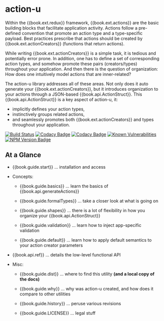 # action-u

Within the {{book.ext.redux}} framework, {{book.ext.actions}} are the
basic building blocks that facilitate application activity.  Actions
follow a pre-defined convention that promote an action type and a
type-specific payload.  Best practices prescribe that actions should
be created by {{book.ext.actionCreators}} (functions that return
actions).

While writing {{book.ext.actionCreators}} is a simple task, it is tedious and
potentially error prone.  In addition, one has to define a set of
corresponding action types, and somehow promote these pairs
(creators/types) throughout your application.  And then there is the
question of organization: How does one intuitively model actions that
are inner-related?

The action-u library addresses all of these areas.  Not only does it
auto generate your {{book.ext.actionCreators}}, but it introduces organization to
your actions through a JSON-based {{book.api.ActionStruct}}.  This {{book.api.ActionStruct}} is
a key aspect of action-u, it:
- implicitly defines your action types, 
- instinctively groups related actions,
- and seamlessly promotes both {{book.ext.actionCreators}} and types throughout
  your application.


<!--- Badges for CI Builds ---> 
[![Build Status](https://travis-ci.org/KevinAst/action-u.svg?branch=master)](https://travis-ci.org/KevinAst/action-u)
[![Codacy Badge](https://api.codacy.com/project/badge/Grade/ab82e305bb24440281337ca3a1a732c0)](https://www.codacy.com/app/KevinAst/action-u?utm_source=github.com&amp;utm_medium=referral&amp;utm_content=KevinAst/action-u&amp;utm_campaign=Badge_Grade)
[![Codacy Badge](https://api.codacy.com/project/badge/Coverage/ab82e305bb24440281337ca3a1a732c0)](https://www.codacy.com/app/KevinAst/action-u?utm_source=github.com&amp;utm_medium=referral&amp;utm_content=KevinAst/action-u&amp;utm_campaign=Badge_Coverage)
[![Known Vulnerabilities](https://snyk.io/test/github/kevinast/action-u/badge.svg)](https://snyk.io/test/github/kevinast/action-u)
[![NPM Version Badge](https://img.shields.io/npm/v/action-u.svg)](https://www.npmjs.com/package/action-u)

## At a Glance

- {{book.guide.start}} ... installation and access

- Concepts:

  - {{book.guide.basics}} ... learn the basics of {{book.api.generateActions}}

  - {{book.guide.formalTypes}} ... take a closer look at what is going on

  - {{book.guide.shapes}} ... there is a lot of flexibility in how you
    organize your {{book.api.ActionStruct}}

  - {{book.guide.validation}} ... learn how to inject app-specific
    validation

  - {{book.guide.default}} ... learn how to apply default semantics to
    your action creator parameters


- {{book.api.ref}} ... details the low-level functional API

- Misc:

  - {{book.guide.dist}} ... where to find this utility **(and a local
    copy of the docs)**

  - {{book.guide.why}} ... why was action-u created, and how does it
    compare to other utilities

  - {{book.guide.history}} ... peruse various revisions

  - {{book.guide.LICENSE}} ... legal stuff
